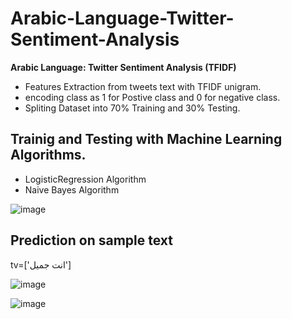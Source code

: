# Arabic-Language-Twitter-Sentiment-Analysis
**Arabic Language: Twitter Sentiment Analysis (TFIDF)**
- Features Extraction from tweets text with TFIDF unigram.
- encoding class as 1 for Postive class and 0 for negative class.
- Spliting Dataset into 70% Training and 30% Testing.
## Trainig and Testing with Machine Learning Algorithms.
- LogisticRegression Algorithm
- Naive Bayes Algorithm   
  
![image](https://user-images.githubusercontent.com/63863517/230378404-17668ac7-912a-41f7-9e6f-01a57e827030.png)

## Prediction on sample text
tv=['انت جميل']

![image](https://user-images.githubusercontent.com/63863517/230378725-bc2ffa20-d9fe-4aae-8953-8e4178b464fd.png)

![image](https://user-images.githubusercontent.com/63863517/230378806-eb82122a-47ad-4db5-9461-774690cd82b4.png)

